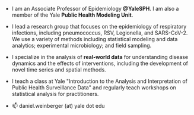 - I am an Associate Professor of Epidemiology **@YaleSPH**. I am also a member of the Yale **Public Health Modeling Unit**. 

- I lead a research group that focuses on the epidemiology of respiratory infections, including pneumococcus, RSV, Legionella, and SARS-CoV-2. We use a variety of methods including statistical modeling and data analytics; experimental microbiology; and field sampling. 

- I specialize in the analysis of **real-world data** for understanding disease dynamics and the effects of interventions, including the development of novel time series and spatial methods. 

- I teach a class at Yale "Introduction to the Analysis and Interpretation of Public Health Surveillance Data" and regularly teach workshops on statistical analysis for practitioners.

- 📫 daniel.weinberger (at) yale dot edu

<!---
DanWeinberger/DanWeinberger is a ✨ special ✨ repository because its `README.md` (this file) appears on your GitHub profile.
You can click the Preview link to take a look at your changes.
--->
